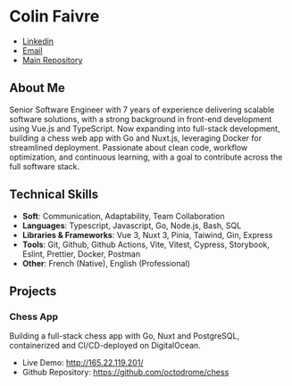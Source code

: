 # Colin Faivre

- [Linkedin](https://www.linkedin.com/in/colin-faivre-020498136/)
- [Email](mailto:colin.faivre@gmail.com?subject=[github])
- [Main Repository](https://github.com/octodrome)

## About Me

Senior Software Engineer with 7 years of experience delivering scalable software solutions, with a strong background in front-end development using Vue.js and TypeScript. Now expanding into full-stack development, building a chess web app with Go and Nuxt.js, leveraging Docker for streamlined deployment. Passionate about clean code, workflow optimization, and continuous learning, with a goal to contribute across the full software stack.

## Technical Skills
- __Soft__: Communication, Adaptability, Team Collaboration
- __Languages__: Typescript, Javascript, Go, Node.js, Bash, SQL
- __Libraries & Frameworks__: Vue 3, Nuxt 3, Pinia, Taiwind, Gin, Express
- __Tools__: Git, Github, Github Actions, Vite, Vitest, Cypress, Storybook, Eslint, Prettier, Docker, Postman
- __Other__: French (Native), English (Professional)

## Projects
### Chess App
Building a full-stack chess app with Go, Nuxt and PostgreSQL, containerized and CI/CD-deployed on DigitalOcean.
- Live Demo: http://165.22.119.201/
- Github Repository: https://github.com/octodrome/chess
